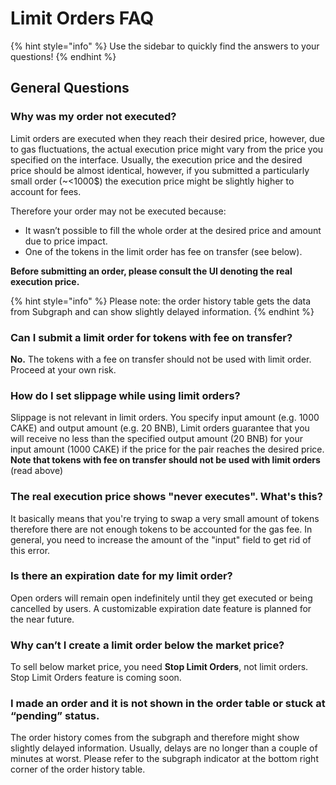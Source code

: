 # Limit Orders FAQ

{% hint style="info" %}
Use the sidebar to quickly find the answers to your questions!
{% endhint %}

## General Questions

### Why was my order not executed?

Limit orders are executed when they reach their desired price, however, due to gas fluctuations, the actual execution price might vary from the price you specified on the interface. Usually, the execution price and the desired price should be almost identical, however, if you submitted a particularly small order (\~<1000$) the execution price might be slightly higher to account for fees.&#x20;

Therefore your order may not be executed because:

* It wasn’t possible to fill the whole order at the desired price and amount due to price impact.
* One of the tokens in the limit order has fee on transfer (see below).

**Before submitting an order, please consult the UI denoting the real execution price.**

{% hint style="info" %}
Please note: the order history table gets the data from Subgraph and can show slightly delayed information.
{% endhint %}

### Can I submit a limit order for tokens with fee on transfer?

**No.** The tokens with a fee on transfer should not be used with limit order.\
Proceed at your own risk.

### How do I set slippage while using limit orders?

Slippage is not relevant in limit orders. You specify input amount (e.g. 1000 CAKE) and output amount (e.g. 20 BNB), Limit orders guarantee that you will receive no less than the specified output amount (20 BNB) for your input amount (1000 CAKE) if the price for the pair reaches the desired price. **Note that tokens with fee on transfer should not be used with limit orders** (read above)

### The real execution price shows "never executes". What's this?

It basically means that you're trying to swap a very small amount of tokens therefore there are not enough tokens to be accounted for the gas fee. In general, you need to increase the amount of the "input" field to get rid of this error.&#x20;

### Is there an expiration date for my limit order?

Open orders will remain open indefinitely until they get executed or being cancelled by users. A customizable expiration date feature is planned for the near future.

### Why can’t I create a limit order below the market price?

To sell below market price, you need **Stop Limit Orders**, not limit orders. Stop Limit Orders feature is coming soon.

### I made an order and it is not shown in the order table or stuck at “pending” status.

The order history comes from the subgraph and therefore might show slightly delayed information. Usually, delays are no longer than a couple of minutes at worst. Please refer to the subgraph indicator at the bottom right corner of the order history table.

